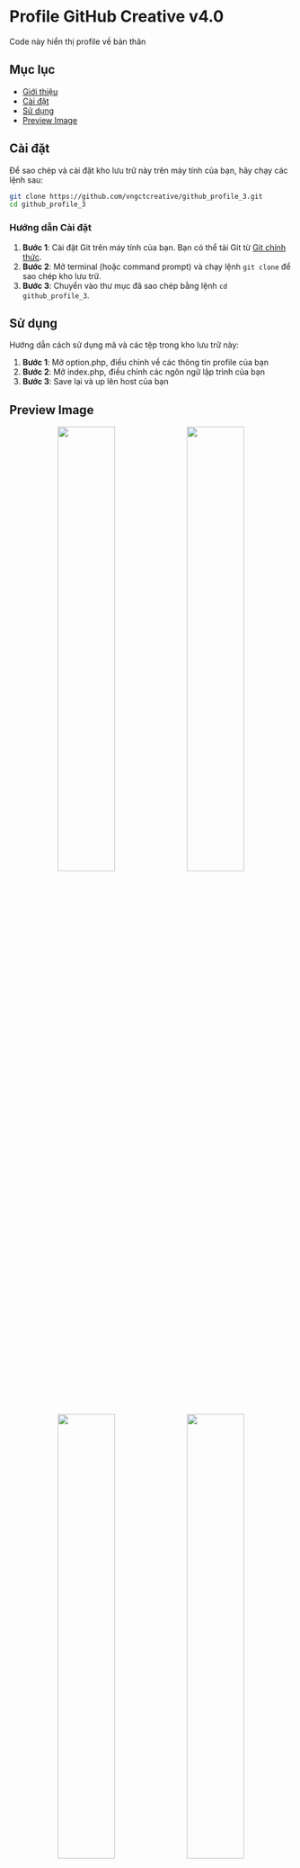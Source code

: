 # Profile GitHub Creative v4.0

Code này hiển thị profile về bản thân

## Mục lục

- [Giới thiệu](#profile-github-creative-v40)
- [Cài đặt](#cài-đặt)
- [Sử dụng](#sử-dụng)
- [Preview Image](#preview-image)

## Cài đặt

Để sao chép và cài đặt kho lưu trữ này trên máy tính của bạn, hãy chạy các lệnh sau:

```bash
git clone https://github.com/vngctcreative/github_profile_3.git
cd github_profile_3
```

### Hướng dẫn Cài đặt

1. **Bước 1**: Cài đặt Git trên máy tính của bạn. Bạn có thể tải Git từ [Git chính thức](https://git-scm.com/).
2. **Bước 2**: Mở terminal (hoặc command prompt) và chạy lệnh `git clone` để sao chép kho lưu trữ.
3. **Bước 3**: Chuyển vào thư mục đã sao chép bằng lệnh `cd github_profile_3`.

## Sử dụng

Hướng dẫn cách sử dụng mã và các tệp trong kho lưu trữ này:

1. **Bước 1**: Mở option.php, điều chỉnh về các thông tin profile của bạn
2. **Bước 2**: Mở index.php, điều chỉnh các ngôn ngữ lập trình của bạn
3. **Bước 3**: Save lại và up lên host của bạn

## Preview Image

<p align="center">
  <img src="https://i.imgur.com/oSo8b5V.png" width="45%">
  <img src="https://i.imgur.com/6ZmK0nt.jpeg" width="45%">
  <img src="https://i.imgur.com/OCuuGx8.jpeg" width="45%">
  <img src="https://i.imgur.com/LmYQewh.jpeg" width="45%">
</p>
